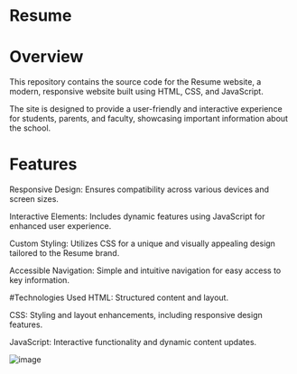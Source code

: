 # Resume
# Overview
This repository contains the source code for the Resume website, a modern, responsive website built using HTML, CSS, and JavaScript.

The site is designed to provide a user-friendly and interactive experience for students, parents, and faculty, showcasing important information about the school.

# Features
Responsive Design: Ensures compatibility across various devices and screen sizes.

Interactive Elements: Includes dynamic features using JavaScript for enhanced user experience.

Custom Styling: Utilizes CSS for a unique and visually appealing design tailored to the Resume brand.

Accessible Navigation: Simple and intuitive navigation for easy access to key information.

#Technologies Used
HTML: Structured content and layout.

CSS: Styling and layout enhancements, including responsive design features.

JavaScript: Interactive functionality and dynamic content updates.

![image](https://github.com/user-attachments/assets/794c1907-affd-4800-a920-58bf88b46237)
